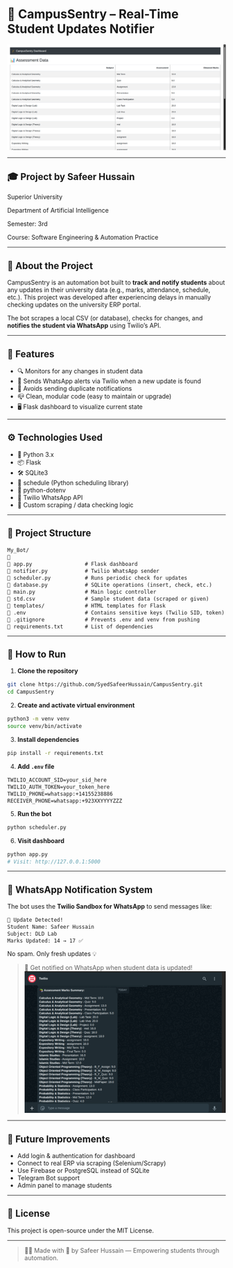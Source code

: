 # 📳 CampusSentry – Real-Time Student Updates Notifier

![Project Banner](images/image.png)


---

## 🎓 Project by Safeer Hussain
Superior University

Department of Artificial Intelligence

Semester: 3rd

Course: Software Engineering & Automation Practice


---

## 📘 About the Project

CampusSentry is an automation bot built to **track and notify students** about any updates in their university data (e.g., marks, attendance, schedule, etc.). This project was developed after experiencing delays in manually checking updates on the university ERP portal.

The bot scrapes a local CSV (or database), checks for changes, and **notifies the student via WhatsApp** using Twilio’s API.

---

## 🚀 Features

* 🔍 Monitors for any changes in student data
* 💬 Sends WhatsApp alerts via Twilio when a new update is found
* 🧠 Avoids sending duplicate notifications
* 📪 Clean, modular code (easy to maintain or upgrade)
* 🖥️ Flask dashboard to visualize current state

---

## ⚙️ Technologies Used

* 🐍 Python 3.x
* 📦 Flask
* 🛠️ SQLite3
* 🔁 schedule (Python scheduling library)
* 🔐 python-dotenv
* 📲 Twilio WhatsApp API
* 🧹 Custom scraping / data checking logic

---

## 📁 Project Structure

```
My_Bot/

🔹 app.py                 # Flask dashboard
🔹 notifier.py            # Twilio WhatsApp sender
🔹 scheduler.py           # Runs periodic check for updates
🔹 database.py            # SQLite operations (insert, check, etc.)
🔹 main.py                # Main logic controller
🔹 std.csv                # Sample student data (scraped or given)
🔹 templates/             # HTML templates for Flask
🔹 .env                   # Contains sensitive keys (Twilio SID, token)
🔹 .gitignore             # Prevents .env and venv from pushing
🔹 requirements.txt       # List of dependencies
```

---

## 🧪 How to Run

1. **Clone the repository**

```bash
git clone https://github.com/SyedSafeerHussain/CampusSentry.git
cd CampusSentry
```

2. **Create and activate virtual environment**

```bash
python3 -m venv venv
source venv/bin/activate
```

3. **Install dependencies**

```bash
pip install -r requirements.txt
```

4. **Add `.env` file**

```env
TWILIO_ACCOUNT_SID=your_sid_here
TWILIO_AUTH_TOKEN=your_token_here
TWILIO_PHONE=whatsapp:+14155238886
RECEIVER_PHONE=whatsapp:+923XXYYYYZZZ
```

5. **Run the bot**

```bash
python scheduler.py
```

6. **Visit dashboard**

```bash
python app.py
# Visit: http://127.0.0.1:5000
```

---

## 💬 WhatsApp Notification System

The bot uses the **Twilio Sandbox for WhatsApp** to send messages like:

```
📢 Update Detected!
Student Name: Safeer Hussain
Subject: DLD Lab
Marks Updated: 14 → 17 ✅
```

No spam. Only fresh updates 💡

> 🔔 Get notified on WhatsApp when student data is updated!
![WhatsApp Result Update](images/image2.png)


---

## 🔮 Future Improvements

* Add login & authentication for dashboard
* Connect to real ERP via scraping (Selenium/Scrapy)
* Use Firebase or PostgreSQL instead of SQLite
* Telegram Bot support
* Admin panel to manage students

---

## 📄 License

This project is open-source under the MIT License.

---

> 👨‍💻 Made with 💙 by Safeer Hussain — Empowering students through automation.

